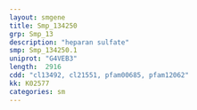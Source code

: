 ```yaml
---
layout: smgene
title: Smp_134250
grp: Smp_13
description: "heparan sulfate"
smp: Smp_134250.1
uniprot: "G4VEB3"
length:  2916
cdd: "cl13492, cl21551, pfam00685, pfam12062"
kk: K02577
categories: sm
---
```

